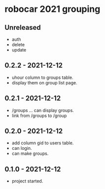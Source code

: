 # robocar 2021 grouping
## Unreleased
- auth
- delete
- update

## 0.2.2 - 2021-12-12
- uhour column to groups table.
- display them on group list page.

## 0.2.1 - 2021-12-12
- /groups ... can display groups.
- link from /groups to /group

## 0.2.0 - 2021-12-12
- add column gid to users table.
- can login.
- can make groups.

## 0.1.0 - 2021-12-12
- project started.